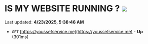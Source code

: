 # IS MY WEBSITE RUNNING ? [![](https://img.shields.io/static/v1?label=Sponsor&message=%E2%9D%A4&logo=GitHub&color=%23fe8e86)](https://github.com/sponsors/Youssef-Lehmam)

Last updated: **4/23/2025, 5:38:46 AM**

- `GET` [https://youssefservice.me](https://youssefservice.me) - **Up** (301ms)
